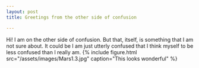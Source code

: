 ```yaml
---
layout: post
title: Greetings from the other side of confusion

---
```

Hi! I am on the other side of confusion. But that, itself, is something that I am not sure about. It could be I am just utterly confused that I think myself to be less confused than I really am.
 {%
    include figure.html
    src="/assets/images/Mars1.3.jpg"
    caption="This looks wonderful"
 %}
